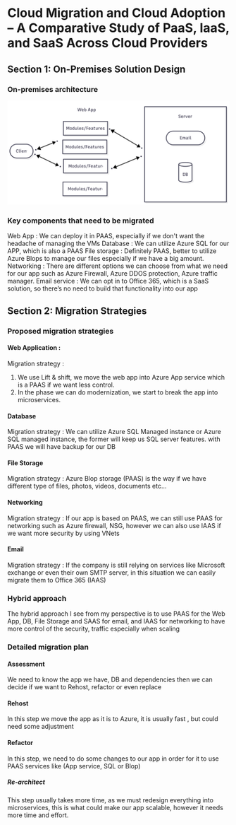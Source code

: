 # Cloud Migration and Cloud Adoption – A Comparative Study of PaaS, IaaS, and SaaS Across Cloud Providers

## Section 1: On-Premises Solution Design
### On-premises architecture
![IaaS Diagram](img/diagram.png)

### Key components that need to be migrated
Web App : We can deploy it in PAAS, especially if we don't want the headache of managing the VMs
Database : We can utilize Azure SQL for our APP, which is also a PAAS
File storage : Definitely PAAS, better to utilize Azure Blops to manage our files especially if we have a big amount.
Networking : There are different options we can choose from what we need for our app such as Azure Firewall, Azure DDOS protection, Azure traffic manager.
Email service : We can opt in to Office 365, which is a SaaS solution, so there’s no need to build that functionality into our app

## Section 2: Migration Strategies
### Proposed migration strategies
#### Web Application : 
Migration strategy : 
1. We use Lift & shift, we move the web app into Azure App service which is a PAAS if we want less control.
2. In the phase we can do modernization, we start to break the app into microservices.
#### Database
Migration strategy : We can utilize Azure SQL Managed instance or Azure SQL managed instance, the former will keep us SQL server features. with PAAS we will have backup for our DB
#### File Storage
Migration strategy : Azure Blop storage (PAAS) is the way if we have different type of files, photos, videos, documents etc...
#### Networking
Migration strategy : If our app is based on PAAS, we can still use PAAS for networking such as Azure firewall, NSG, however we can also use IAAS if we want more security by using VNets
#### Email
Migration strategy : If the company is still relying on services like Microsoft exchange or even their own SMTP server, in this situation we can easily migrate them to Office 365 (IAAS)
### Hybrid approach
The hybrid approach I see from my perspective is to use PAAS for the Web App, DB, File Storage and SAAS for email, and IAAS for networking to have more control of the security, traffic especially when scaling
### Detailed migration plan
#### Assessment
We need to know the app we have, DB and dependencies then we can decide if we want to Rehost, refactor or even replace
#### Rehost
In this step we move the app as it is to Azure, it is usually fast , but could need some adjustment 
#### Refactor
In this step, we need to do some changes to our app in order for it to use PAAS services like (App service, SQL or Blop)
##### Re-architect
This step usually takes more time, as we must redesign everything into microservices, this is what could make our app scalable, however it needs more time and effort.